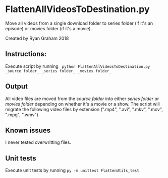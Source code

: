 # FlattenAllVideosToDestination.py
Move all videos from a single download folder to series folder (if it's an episode) or movies folder (if it's a movie).

Created by Ryan Graham 2018

## Instructions:
Execute script by running 
``` python FlattenAllVideosToDestination.py _source folder_ _series folder_ _movies folder_```

## Output
All video files are moved from the _source folder_ into either _series folder_ or _movies folder_ depending on whether it's a movie or a show.
The script will migrate the following video files by extension (".mp4", ".avi", ".mkv", ".mov", ".mpg", ".wmv")

## Known issues
I never tested overwritting files.

## Unit tests
Execute unit tests by running
``` py -m unittest FlattenUtils_test ```
